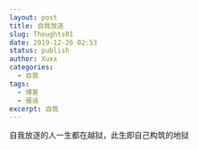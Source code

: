```yaml
---
layout: post
title: 自我放逐
slug: Thoughts01
date: 2019-12-26 02:53
status: publish
author: Xuxx
categories: 
  - 自我
tags: 
  - 博客
  - 骚话
excerpt: 自我
---
```

自我放逐的人一生都在越狱，此生即自己构筑的地狱 

